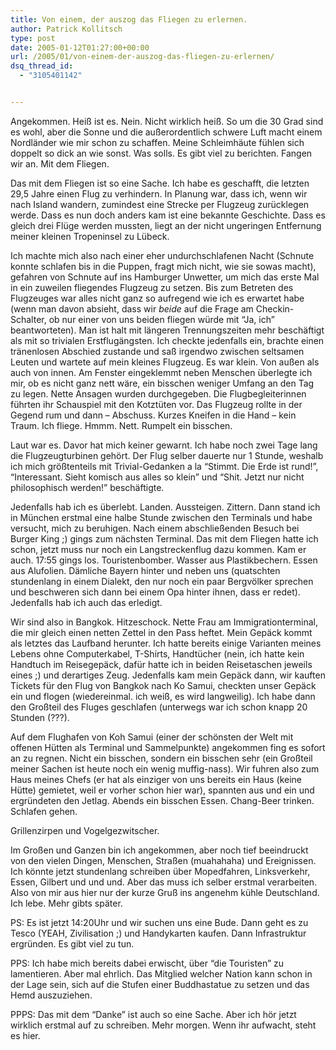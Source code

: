 ```yaml
---
title: Von einem, der auszog das Fliegen zu erlernen.
author: Patrick Kollitsch
type: post
date: 2005-01-12T01:27:00+00:00
url: /2005/01/von-einem-der-auszog-das-fliegen-zu-erlernen/
dsq_thread_id:
  - "3105401142"


---
```

Angekommen. Heiß ist es. Nein. Nicht wirklich heiß. So um die 30 Grad sind es wohl, aber die Sonne und die außerordentlich schwere Luft macht einem Nordländer wie mir schon zu schaffen. Meine Schleimhäute fühlen sich doppelt so dick an wie sonst. Was solls. Es gibt viel zu berichten. Fangen wir an. Mit dem Fliegen.

Das mit dem Fliegen ist so eine Sache. Ich habe es geschafft, die letzten 29,5 Jahre einen Flug zu verhindern. In Planung war, dass ich, wenn wir nach Island wandern, zumindest eine Strecke per Flugzeug zurücklegen werde. Dass es nun doch anders kam ist eine bekannte Geschichte. Dass es gleich drei Flüge werden mussten, liegt an der nicht ungeringen Entfernung meiner kleinen Tropeninsel zu Lübeck.

Ich machte mich also nach einer eher undurchschlafenen Nacht (Schnute konnte schlafen bis in die Puppen, fragt mich nicht, wie sie sowas macht), gefahren von Schnute auf ins Hamburger Unwetter, um mich das erste Mal in ein zuweilen fliegendes Flugzeug zu setzen. Bis zum Betreten des Flugzeuges war alles nicht ganz so aufregend wie ich es erwartet habe (wenn man davon absieht, dass wir _beide_ auf die Frage am Checkin-Schalter, ob nur einer von uns beiden fliegen würde mit “Ja, ich” beantworteten). Man ist halt mit längeren Trennungszeiten mehr beschäftigt als mit so trivialen Erstflugängsten. Ich checkte jedenfalls ein, brachte einen tränenlosen Abschied zustande und saß irgendwo zwischen seltsamen Leuten und wartete auf mein kleines Flugzeug. Es war klein. Von außen als auch von innen. Am Fenster eingeklemmt neben Menschen überlegte ich mir, ob es nicht ganz nett wäre, ein bisschen weniger Umfang an den Tag zu legen. Nette Ansagen wurden durchgegeben. Die Flugbegleiterinnen führten ihr Schauspiel mit den Kotztüten vor. Das Flugzeug rollte in der Gegend rum und dann – Abschuss. Kurzes Kneifen in die Hand – kein Traum. Ich fliege. Hmmm. Nett. Rumpelt ein bisschen.

Laut war es. Davor hat mich keiner gewarnt. Ich habe noch zwei Tage lang die Flugzeugturbinen gehört. Der Flug selber dauerte nur 1 Stunde, weshalb ich mich größtenteils mit Trivial-Gedanken a la “Stimmt. Die Erde ist rund!”, “Interessant. Sieht komisch aus alles so klein” und “Shit. Jetzt nur nicht philosophisch werden!” beschäftigte.

Jedenfalls hab ich es überlebt. Landen. Aussteigen. Zittern. Dann stand ich in München erstmal eine halbe Stunde zwischen den Terminals und habe versucht, mich zu beruhigen. Nach einem abschließenden Besuch bei Burger King ;) gings zum nächsten Terminal. Das mit dem Fliegen hatte ich schon, jetzt muss nur noch ein Langstreckenflug dazu kommen. Kam er auch. 17:55 gings los. Touristenbomber. Wasser aus Plastikbechern. Essen aus Alufolien. Dämliche Bayern hinter und neben uns (quatschten stundenlang in einem Dialekt, den nur noch ein paar Bergvölker sprechen und beschweren sich dann bei einem Opa hinter ihnen, dass er redet). Jedenfalls hab ich auch das erledigt.

Wir sind also in Bangkok. Hitzeschock. Nette Frau am Immigrationterminal, die mir gleich einen netten Zettel in den Pass heftet. Mein Gepäck kommt als letztes das Laufband herunter. Ich hatte bereits einige Varianten meines Lebens ohne Computerkabel, T-Shirts, Handtücher (nein, ich hatte kein Handtuch im Reisegepäck, dafür hatte ich in beiden Reisetaschen jeweils eines ;) und derartiges Zeug. Jedenfalls kam mein Gepäck dann, wir kauften Tickets für den Flug von Bangkok nach Ko Samui, checkten unser Gepäck ein und flogen (wiedereinmal. ich weiß, es wird langweilig). Ich habe dann den Großteil des Fluges geschlafen (unterwegs war ich schon knapp 20 Stunden (???).

Auf dem Flughafen von Koh Samui (einer der schönsten der Welt mit offenen Hütten als Terminal und Sammelpunkte) angekommen fing es sofort an zu regnen. Nicht ein bisschen, sondern ein bisschen sehr (ein Großteil meiner Sachen ist heute noch ein wenig muffig-nass). Wir fuhren also zum Haus meines Chefs (er hat als einziger von uns bereits ein Haus (keine Hütte) gemietet, weil er vorher schon hier war), spannten aus und ein und ergründeten den Jetlag. Abends ein bisschen Essen. Chang-Beer trinken. Schlafen gehen.

Grillenzirpen und Vogelgezwitscher.

Im Großen und Ganzen bin ich angekommen, aber noch tief beeindruckt von den vielen Dingen, Menschen, Straßen (muahahaha) und Ereignissen. Ich könnte jetzt stundenlang schreiben über Mopedfahren, Linksverkehr, Essen, Gilbert und und und. Aber das muss ich selber erstmal verarbeiten. Also von mir aus hier nur der kurze Gruß ins angenehm kühle Deutschland. Ich lebe. Mehr gibts später.

PS: Es ist jetzt 14:20Uhr und wir suchen uns eine Bude. Dann geht es zu Tesco (YEAH, Zivilisation ;) und Handykarten kaufen. Dann Infrastruktur ergründen. Es gibt viel zu tun.

PPS: Ich habe mich bereits dabei erwischt, über “die Touristen” zu lamentieren. Aber mal ehrlich. Das Mitglied welcher Nation kann schon in der Lage sein, sich auf die Stufen einer Buddhastatue zu setzen und das Hemd auszuziehen.

PPPS: Das mit dem “Danke” ist auch so eine Sache. Aber ich hör jetzt wirklich erstmal auf zu schreiben. Mehr morgen. Wenn ihr aufwacht, steht es hier.
